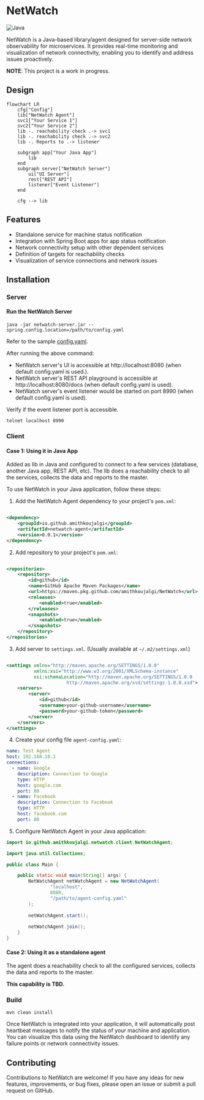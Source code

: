 # NetWatch

![Java](https://img.shields.io/badge/Java-17_+-green.svg?style=just-the-message&labelColor=gray)

NetWatch is a Java-based library/agent designed for server-side network observability for
microservices. It provides real-time
monitoring and visualization of network connectivity, enabling you to identify and address issues
proactively.

**NOTE**: This project is a work in progress.

## Design

```mermaid
flowchart LR
    cfg["Config"]
    lib["NetWatch Agent"]
    svc1["Your Service 1"]
    svc2["Your Service 2"]
    lib -. reachability check .-> svc1
    lib -. reachability check .-> svc2
    lib -. Reports to .-> listener

    subgraph app["Your Java App"]
        lib
    end
    subgraph server["NetWatch Server"]
        ui["UI Server"]
        rest["REST API"]
        listener["Event Listener"]
    end

    cfg --> lib
```

## Features

- Standalone service for machine status notification
- Integration with Spring Boot apps for app status notification
- Network connectivity setup with other dependent services
- Definition of targets for reachability checks
- Visualization of service connections and network issues

## Installation

### Server

#### Run the NetWatch Server

```shell
java -jar netwatch-server.jar --spring.config.location=/path/to/config.yaml
```

Refer to the
sample [config.yaml](https://github.com/amithkoujalgi/NetWatch/blob/main/server/src/main/resources/application.yaml).

After running the above command:

- NetWatch server's UI is accessible at http://localhost:8080 (when default config.yaml is used.).
- NetWatch server's REST API playground is accessible at http://localhost:8080/docs (when default config.yaml is used).
- NetWatch server's event listener would be started on port 8990 (when default config.yaml is used).

Verify if the event listener port is accessible.

```shell
telnet localhost 8990
```

### Client

#### Case 1: Using it in Java App

Added as lib in Java and configured to connect to a few services (database, another Java app, REST
API, etc).
The lib does a reachability check to all the services, collects the data and reports to the master.

To use NetWatch in your Java application, follow these steps:

1. Add the NetWatch Agent dependency to your project's `pom.xml`:

```xml

<dependency>
    <groupId>io.github.amithkoujalgi</groupId>
    <artifactId>netwatch-agent</artifactId>
    <version>0.0.1</version>
</dependency>
```

2. Add repository to your project's `pom.xml`:

```xml

<repositories>
    <repository>
        <id>github</id>
        <name>GitHub Apache Maven Packages</name>
        <url>https://maven.pkg.github.com/amithkoujalgi/NetWatch</url>
        <releases>
            <enabled>true</enabled>
        </releases>
        <snapshots>
            <enabled>true</enabled>
        </snapshots>
    </repository>
</repositories>
```

3. Add server to `settings.xml`. (Usually available at `~/.m2/settings.xml`)

```xml

<settings xmlns="http://maven.apache.org/SETTINGS/1.0.0"
          xmlns:xsi="http://www.w3.org/2001/XMLSchema-instance"
          xsi:schemaLocation="http://maven.apache.org/SETTINGS/1.0.0
                      http://maven.apache.org/xsd/settings-1.0.0.xsd">
    <servers>
        <server>
            <id>github</id>
            <username>your-github-username</username>
            <password>your-github-token</password>
        </server>
    </servers>
</settings>
```

4. Create your config file `agent-config.yaml`:

```yaml
name: Test Agent
host: 192.188.10.1
connections:
  - name: Google
    description: Connection to Google
    type: HTTP
    host: google.com
    port: 80
  - name: Facebook
    description: Connection to Facebook
    type: HTTP
    host: facebook.com
    port: 80
```

5. Configure NetWatch Agent in your Java application:

```java
import io.github.amithkoujalgi.netwatch.client.NetWatchAgent;

import java.util.Collections;

public class Main {

    public static void main(String[] args) {
        NetWatchAgent netWatchAgent = new NetWatchAgent(
                "localhost",
                8080,
                "/path/to/agent-config.yaml"
        );
        
        netWatchAgent.start();
        
        netWatchAgent.join();
    }
}
```

#### Case 2: Using it as a standalone agent

The agent does a reachability check to all the configured services, collects the data and reports to
the master.

**This capability is TBD.**

### Build

```shell
mvn clean install
```

Once NetWatch is integrated into your application, it will automatically post heartbeat messages to
notify the status of
your machine and application.
You can visualize this data using the NetWatch dashboard to identify any failure points or network
connectivity issues.

## Contributing

Contributions to NetWatch are welcome! If you have any ideas for new features, improvements, or bug
fixes, please open
an issue or submit a pull request on GitHub.

